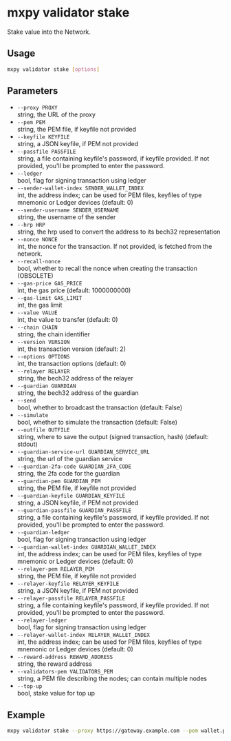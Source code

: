 # mxpy validator stake

Stake value into the Network.

## Usage

```bash
mxpy validator stake [options]
```

## Parameters

- `--proxy PROXY`  
  string, the URL of the proxy
- `--pem PEM`  
  string, the PEM file, if keyfile not provided
- `--keyfile KEYFILE`  
  string, a JSON keyfile, if PEM not provided
- `--passfile PASSFILE`  
  string, a file containing keyfile's password, if keyfile provided. If not provided, you'll be prompted to enter the password.
- `--ledger`  
  bool, flag for signing transaction using ledger
- `--sender-wallet-index SENDER_WALLET_INDEX`  
  int, the address index; can be used for PEM files, keyfiles of type mnemonic or Ledger devices (default: 0)
- `--sender-username SENDER_USERNAME`  
  string, the username of the sender
- `--hrp HRP`  
  string, the hrp used to convert the address to its bech32 representation
- `--nonce NONCE`  
  int, the nonce for the transaction. If not provided, is fetched from the network.
- `--recall-nonce`  
  bool, whether to recall the nonce when creating the transaction (OBSOLETE)
- `--gas-price GAS_PRICE`  
  int, the gas price (default: 1000000000)
- `--gas-limit GAS_LIMIT`  
  int, the gas limit
- `--value VALUE`  
  int, the value to transfer (default: 0)
- `--chain CHAIN`  
  string, the chain identifier
- `--version VERSION`  
  int, the transaction version (default: 2)
- `--options OPTIONS`  
  int, the transaction options (default: 0)
- `--relayer RELAYER`  
  string, the bech32 address of the relayer
- `--guardian GUARDIAN`  
  string, the bech32 address of the guardian
- `--send`  
  bool, whether to broadcast the transaction (default: False)
- `--simulate`  
  bool, whether to simulate the transaction (default: False)
- `--outfile OUTFILE`  
  string, where to save the output (signed transaction, hash) (default: stdout)
- `--guardian-service-url GUARDIAN_SERVICE_URL`  
  string, the url of the guardian service
- `--guardian-2fa-code GUARDIAN_2FA_CODE`  
  string, the 2fa code for the guardian
- `--guardian-pem GUARDIAN_PEM`  
  string, the PEM file, if keyfile not provided
- `--guardian-keyfile GUARDIAN_KEYFILE`  
  string, a JSON keyfile, if PEM not provided
- `--guardian-passfile GUARDIAN_PASSFILE`  
  string, a file containing keyfile's password, if keyfile provided. If not provided, you'll be prompted to enter the password.
- `--guardian-ledger`  
  bool, flag for signing transaction using ledger
- `--guardian-wallet-index GUARDIAN_WALLET_INDEX`  
  int, the address index; can be used for PEM files, keyfiles of type mnemonic or Ledger devices (default: 0)
- `--relayer-pem RELAYER_PEM`  
  string, the PEM file, if keyfile not provided
- `--relayer-keyfile RELAYER_KEYFILE`  
  string, a JSON keyfile, if PEM not provided
- `--relayer-passfile RELAYER_PASSFILE`  
  string, a file containing keyfile's password, if keyfile provided. If not provided, you'll be prompted to enter the password.
- `--relayer-ledger`  
  bool, flag for signing transaction using ledger
- `--relayer-wallet-index RELAYER_WALLET_INDEX`  
  int, the address index; can be used for PEM files, keyfiles of type mnemonic or Ledger devices (default: 0)
- `--reward-address REWARD_ADDRESS`  
  string, the reward address
- `--validators-pem VALIDATORS_PEM`  
  string, a PEM file describing the nodes; can contain multiple nodes
- `--top-up`  
  bool, stake value for top up

## Example

```bash
mxpy validator stake --proxy https://gateway.example.com --pem wallet.pem --value 1000000000000000000 --validators-pem nodes.pem --send
